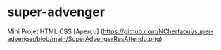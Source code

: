 # super-advenger
Mini Projet HTML CSS
[Aperçu] (https://github.com/NCherfaoui/super-advenger/blob/main/SuperAdvengerResAttendu.png)
